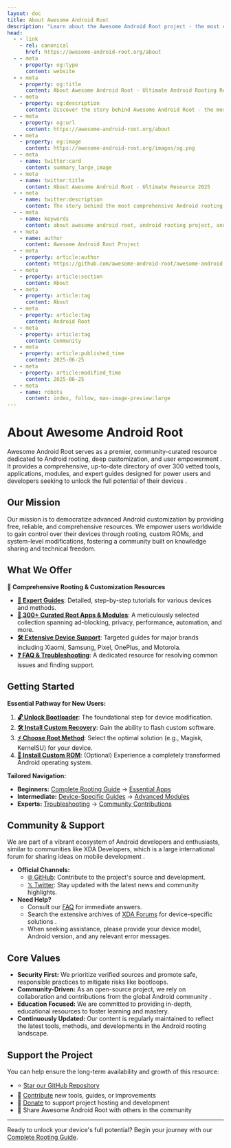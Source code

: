 ```yaml
---
layout: doc
title: About Awesome Android Root
description: "Learn about the Awesome Android Root project - the most comprehensive collection of Android root apps, guides, and resources."
head:
  - - link
    - rel: canonical
      href: https://awesome-android-root.org/about
  - - meta
    - property: og:type
      content: website
  - - meta
    - property: og:title
      content: About Awesome Android Root - Ultimate Android Rooting Resource 2025
  - - meta
    - property: og:description
      content: Discover the story behind Awesome Android Root - the most comprehensive collection of 300+ Android root apps, Magisk, KernelSU & LSPosed (Xposed) modules & rooting guides.
  - - meta
    - property: og:url
      content: https://awesome-android-root.org/about
  - - meta
    - property: og:image
      content: https://awesome-android-root.org/images/og.png
  - - meta
    - name: twitter:card
      content: summary_large_image
  - - meta
    - name: twitter:title
      content: About Awesome Android Root - Ultimate Resource 2025
  - - meta
    - name: twitter:description
      content: The story behind the most comprehensive Android rooting resource. 300+ apps, expert guides, and community-driven excellence.
  - - meta
    - name: keywords
      content: about awesome android root, android rooting project, android root community, magisk modules collection, android customization resource, open source android, android freedom project, rooting guides 2025
  - - meta
    - name: author
      content: Awesome Android Root Project
  - - meta
    - property: article:author
      content: https://github.com/awesome-android-root/awesome-android-root
  - - meta
    - property: article:section
      content: About
  - - meta
    - property: article:tag
      content: About
  - - meta
    - property: article:tag
      content: Android Root
  - - meta
    - property: article:tag
      content: Community
  - - meta
    - property: article:published_time
      content: 2025-06-25
  - - meta
    - property: article:modified_time
      content: 2025-06-25
  - - meta
    - name: robots
      content: index, follow, max-image-preview:large
---
```


# About Awesome Android Root

Awesome Android Root serves as a premier, community-curated resource dedicated to Android rooting, deep customization, and user empowerment . It provides a comprehensive, up-to-date directory of over 300 vetted tools, applications, modules, and expert guides designed for power users and developers seeking to unlock the full potential of their devices .

## Our Mission

Our mission is to democratize advanced Android customization by providing free, reliable, and comprehensive resources. We empower users worldwide to gain control over their devices through rooting, custom ROMs, and system-level modifications, fostering a community built on knowledge sharing and technical freedom.

## What We Offer

**🔧 Comprehensive Rooting & Customization Resources**
*   **[📖 Expert Guides](./android-root-guides/index.md)**: Detailed, step-by-step tutorials for various devices and methods.
*   **[📱 300+ Curated Root Apps & Modules](/android-root-apps/#root-apps)**: A meticulously selected collection spanning ad-blocking, privacy, performance, automation, and more.
*   **[🛠️ Extensive Device Support](./android-root-guides/#device-specific-guides)**: Targeted guides for major brands including Xiaomi, Samsung, Pixel, OnePlus, and Motorola.
*   **[❓ FAQ & Troubleshooting](./faqs.md)**: A dedicated resource for resolving common issues and finding support.

## Getting Started

**Essential Pathway for New Users:**
1.  **[🔓 Unlock Bootloader](./android-root-guides/how-to-unlock-bootloader.md)**: The foundational step for device modification.
2.  **[🛠️ Install Custom Recovery](./android-root-guides/how-to-install-custom-recovery.md)**: Gain the ability to flash custom software.
3.  **[⚡ Choose Root Method](./android-root-guides/index.md#root-solutions-comparison)**: Select the optimal solution (e.g., Magisk, KernelSU) for your device.
4.  **[🌟 Install Custom ROM](./android-root-guides/custom-rom-installation.md)**: (Optional) Experience a completely transformed Android operating system.

**Tailored Navigation:**
*   **Beginners:** [Complete Rooting Guide](./android-root-guides/) → [Essential Apps](./android-root-apps/#essential-apps---start-here)
*   **Intermediate:** [Device-Specific Guides](./android-root-guides/#device-specific-guides) → [Advanced Modules](../android-root-apps/#root-managers)
*   **Experts:** [Troubleshooting](./faqs) → [Community Contributions](./contributing)

## Community & Support

We are part of a vibrant ecosystem of Android developers and enthusiasts, similar to communities like XDA Developers, which is a large international forum for sharing ideas on mobile development .
*   **Official Channels:**
    *   [🌐 GitHub](https://github.com/awesome-android-root/awesome-android-root): Contribute to the project's source and development.
    *   [𝕏 Twitter](https://x.com/awsm_and_root): Stay updated with the latest news and community highlights.
*   **Need Help?**
    *   Consult our [FAQ](./faqs.md) for immediate answers.
    *   Search the extensive archives of [XDA Forums](https://forum.xda-developers.com/) for device-specific solutions .
    *   When seeking assistance, please provide your device model, Android version, and any relevant error messages.

## Core Values

*   **Security First:** We prioritize verified sources and promote safe, responsible practices to mitigate risks like bootloops.
*   **Community-Driven:** As an open-source project, we rely on collaboration and contributions from the global Android community .
*   **Education Focused:** We are committed to providing in-depth, educational resources to foster learning and mastery.
*   **Continuously Updated:** Our content is regularly maintained to reflect the latest tools, methods, and developments in the Android rooting landscape.

## Support the Project

You can help ensure the long-term availability and growth of this resource:
*   ⭐ [Star our GitHub Repository](https://github.com/awesome-android-root/awesome-android-root)
*   📝 [Contribute](https://github.com/awesome-android-root/awesome-android-root/blob/main/CONTRIBUTING.md) new tools, guides, or improvements
*   💝 [Donate](https://opencollective.com/awesome-android-root-official) to support project hosting and development
*   🔄 Share Awesome Android Root with others in the community

---

Ready to unlock your device's full potential? Begin your journey with our [Complete Rooting Guide](./android-root-guides/index.md).